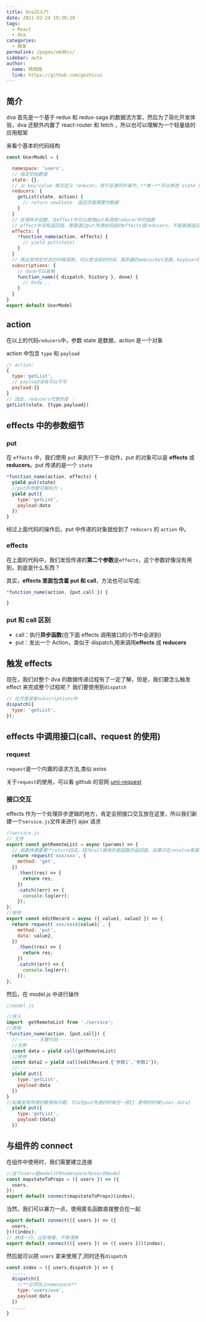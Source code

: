 ```yaml
---
title: DvaJS入门
date: 2021-02-24 19:38:29
tags:
  - React
  - dva
categories:
  - 框架
permalink: /pages/e6d6cc/
sidebar: auto
author:
  name: 杨雨翔
  link: https://github.com/gezhicui
---
```


## 简介

dva 首先是一个基于 redux 和 redux-saga 的数据流方案，然后为了简化开发体验，dva 还额外内置了 react-router 和 fetch ，所以也可以理解为一个轻量级的应用框架

来看个基本的代码结构

```js
const UserModel = {

  namespace: 'users',
  // 指定初始数据
  state: {},
  // 以 key/value 格式定义 reducer。用于处理同步操作，**唯一**可以修改 state 的地方。由 action 触发。是数据返回页面的唯一出口
  reducers: {
    getList(state, action) {
      // return newState  返回页面需要的数据
    }
  }
  // 处理异步函数，在effect中可以使用put来调用reducer中的函数
  // effect中没有返回值，需要通过put传递给同级的effects或reducers，不能直接返回数据
  effects: {
    *function_name(action, effects) {
      // yield put(state)
    }
  }
  // 再出发特定状态的时候调用，可以是当前的时间、服务器的websocket连接、keyboard输入. geolocation变化、 history路由变化等等。
  subscriptions: {
    // done可以省略
    function_name({ dispatch, history }, done) {
      // body...
    }
  }
}
export default UserModel
```

## action

在以上的代码`reducers`中，参数 state 是数据，action 是一个对象

action 中包含 `type` 和 `payload`

```js
// action:
{
  type:'getList',
  // payload没有可以不写
  payload:{}
}
// 因此，reducers代表的是 ：
getList(state, {type,payload})
```

## effects 中的参数细节

### put

在 `effects` 中，我们使用 `put` 来执行下一步动作，put 的对象可以是 **effects** 或 **reducers**。put 传递的是一个 `state`

```js
*function_name(action, effects) {
  yield put(state)
  //put的参数可解构为 ↓
  yield put({
    type:'getList',
    payload:data
  })
}
```

经过上面代码的操作后，put 中传递的对象就给到了 `reducers` 的 `action` 中。

### effects

在上面的代码中，我们发现传递的**第二个参数**是`effects`，这个参数好像没有用到，到底是什么东西？

其实，**effects 里面包含着 put 和 call**，方法也可以写成:

```js
*function_name(action, {put,call }) {

}
```

### put 和 call 区别

- call：执行**异步函数**(在下面 effects 调用接口的小节中会讲到)
- put：发出一个 Action，类似于 dispatch,用来调用**effects** 或 **reducers**

## 触发 effects

现在，我们对整个 dva 的数据传递过程有了一定了解，但是，我们要怎么触发 effect 来完成整个过程呢？ 我们要使用到`dispatch`

```js
// 在页面或者subscriptions中
dispatch({
  type: 'getList',
});
```

## effects 中调用接口(call、request 的使用)

### request

`request`是一个内置的请求方法,类似 axios

关于`request`的使用，可以看 github 的官网 [umi-request](https://github.com/umijs/umi-request/blob/master/README_zh-CN.md)

### 接口交互

effects 作为一个处理异步逻辑的地方，肯定会把接口交互放在这里，所以我们新建一个`service.js`文件来进行 ajax 请求

```js
//service.js
// 无参
export const getRemoteList = async (params) => {
  // 函数体需要整个return回去，因为call接收的是函数的返回值，如果只在resolve里面做return，call接收不到
  return request('xxx/xxx', {
    method: 'get',
  })
    .then((res) => {
      return res;
    })
    .catch((err) => {
      console.log(err);
    });
};
//带参
export const editRecard = async ({ value1, value2 }) => {
  return request(`xxx/xxx${value1}`, {
    method: 'put',
    data: value2,
  })
    .then((res) => {
      return res;
    })
    .catch((err) => {
      console.log(err);
    });
};
```

然后，在 model.js 中进行操作

```js
//model.js

//导入
import  getRemoteList from './service';
//使用
*function_name(action, {put,call}) {
  //--------关键代码----------------
  //无参
  const data = yield call(getRemoteList)
  //带参
  const data2 = yield call(editRecard,{'参数1','参数2'});
  //--------------------------------
  yield put({
    type:'getList',
    payload:data
  })
}
//如果发现传递的数据有问题，可以在put传递的时候包一层{}.使用的时候{user.data}
  yield put({
    type:'getList',
    payload:{data}
  })
```

## 与组件的 connect

在组件中使用时，我们需要建立连接

```js
//这个users是model只中namespace为user的model
const mapstateToProps = ({ users }) => ({
  users,
});
export default connect(mapstateToProps)(index);
```

当然，我们可以暴力一点，使用匿名函数直接整合在一起

```js
export default connect(({ users }) => ({
  users,
}))(index);
// 换成一行，比较难看，不够清晰
export default connect(({ users }) => ({ users }))(index);
```

然后就可以把 `users` 拿来使用了,同时还有`dispatch`

```js
const index = ({ users,dispatch }) => {
  .....
  dispatch({
    //**必须加上namespace**
    type:'users/xxx',
    payload:data
  })
  .....
}
```
